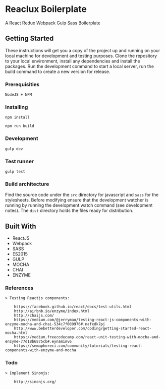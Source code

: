 # Reaclux Boilerplate

A React Redux Webpack Gulp Sass Boilerplate

## Getting Started

These instructions will get you a copy of the project up and running on your local machine for development and testing purposes.
Clone the repository to your local environment, install any dependencies and install the packages. Run the development command to start a local server, run the build command to create a new version for release.

### Prerequisities

```
NodeJS + NPM
```

### Installing

```
npm install
```

```
npm run build
```

### Development

```
gulp dev
```

### Test runner

```
gulp test
```

### Build architecture

Find the source code under the `src` directory for javascript and `sass` for the stylesheets. Before modifying ensure that the development watcher is running by running the development watch command (see development notes). The `dist` directory holds the files ready for distribution.

## Built With

* ReactJS
* Webpack
* SASS
* ES2015
* GULP
* MOCHA
* CHAI
* ENZYME

### References

	> Testing Reactjs components:

		https://facebook.github.io/react/docs/test-utils.html
		http://airbnb.io/enzyme/index.html
		http://chaijs.com/
		https://medium.com/@jerrymao/testing-react-js-components-with-enzyme-mocha-and-chai-534c7f000976#.nafxdk7pj
		http://www.bebetterdeveloper.com/coding/getting-started-react-mocha.html
		https://medium.freecodecamp.com/react-unit-testing-with-mocha-and-enzyme-77d18b6875cb#.eynaminv6
		https://semaphoreci.com/community/tutorials/testing-react-components-with-enzyme-and-mocha

### Todo

	> Implement Sinonjs:

		http://sinonjs.org/

